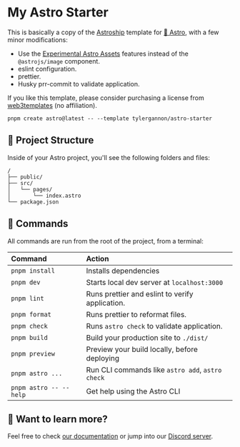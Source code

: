 # My Astro Starter

This is basically a copy of the [Astroship](https://github.com/surjithctly/astroship) template for
[🚀 Astro](https://astro.build/), with a few minor modifications:

- Use the [Experimental Astro Assets](https://docs.astro.build/en/guides/assets/) features
  instead of the `@astrojs/image` component.
- eslint configuration.
- prettier.
- Husky prr-commit to validate application.

If you like this template, please consider purchasing a license from
[web3templates](https://web3templates.com/) (no affiliation).

```
pnpm create astro@latest -- --template tylergannon/astro-starter
```

## 🚀 Project Structure

Inside of your Astro project, you'll see the following folders and files:

```
/
├── public/
├── src/
│   └── pages/
│       └── index.astro
└── package.json
```

## 🧞 Commands

All commands are run from the root of the project, from a terminal:

| Command                | Action                                           |
| :--------------------- | :----------------------------------------------- |
| `pnpm install`         | Installs dependencies                            |
| `pnpm dev`             | Starts local dev server at `localhost:3000`      |
| `pnpm lint`            | Runs prettier and eslint to verify application.  |
| `pnpm format`          | Runs prettier to reformat files.                 |
| `pnpm check`           | Runs `astro check` to validate application.      |
| `pnpm build`           | Build your production site to `./dist/`          |
| `pnpm preview`         | Preview your build locally, before deploying     |
| `pnpm astro ...`       | Run CLI commands like `astro add`, `astro check` |
| `pnpm astro -- --help` | Get help using the Astro CLI                     |

## 👀 Want to learn more?

Feel free to check [our documentation](https://docs.astro.build) or jump into our [Discord server](https://astro.build/chat).
